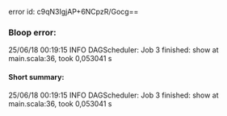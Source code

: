 error id: c9qN3IgjAP+6NCpzR/Gocg==
### Bloop error:

25/06/18 00:19:15 INFO DAGScheduler: Job 3 finished: show at main.scala:36, took 0,053041 s
#### Short summary: 

25/06/18 00:19:15 INFO DAGScheduler: Job 3 finished: show at main.scala:36, took 0,053041 s